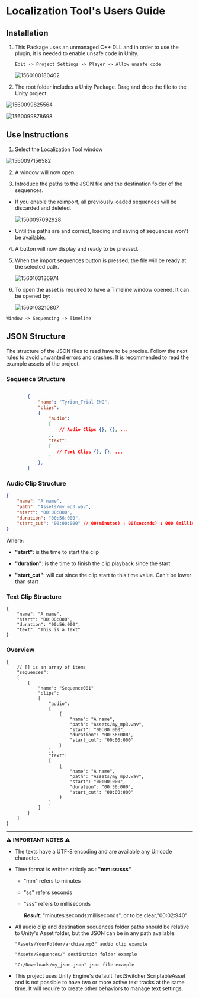 # Localization Tool's Users Guide

## Installation 

1. This Package uses an unmanaged C++ DLL and in order to use the plugin, it is needed to enable unsafe code in Unity. 

   ```
   Edit -> Project Settings -> Player -> Allow unsafe code 
   ```

   ![1560100180402](C:\Users\Pablo\AppData\Roaming\Typora\typora-user-images\1560100180402.png)



2. The root folder includes a Unity Package. Drag and drop the file to the Unity project.

![1560099825564](C:\Users\Pablo\AppData\Roaming\Typora\typora-user-images\1560099825564.png)



![1560099878698](C:\Users\Pablo\AppData\Roaming\Typora\typora-user-images\1560099878698.png)

## Use Instructions

1. Select the Localization Tool window

   

![1560097156582](C:\Users\Pablo\AppData\Roaming\Typora\typora-user-images\1560097156582.png)



2. A window will now open.

3.  Introduce the paths to the JSON file and the destination folder of the sequences.

   - If you enable the reimport, all previously loaded sequences will be discarded and deleted.

     

     ![1560097092928](C:\Users\Pablo\AppData\Roaming\Typora\typora-user-images\1560097092928.png)

     

   - Until the paths are and correct, loading and saving of sequences won't be available.

4. A button will now display and ready to be pressed.

5. When the import sequences button is pressed, the file will be ready at the selected path. 

   

   ![1560103136974](C:\Users\Pablo\AppData\Roaming\Typora\typora-user-images\1560103136974.png)

   

6. To open the asset is required to have a Timeline window opened. It can be opened by: 

   ![1560103210807](C:\Users\Pablo\AppData\Roaming\Typora\typora-user-images\1560103210807.png)



```
Window -> Sequencing -> Timeline
```



## JSON Structure

The structure of the JSON files to read have to be precise. Follow the next rules to avoid unwanted errors and crashes. It is recommended to read the example assets of the project.



### Sequence Structure

```json

        {
            "name": "Tyrion_Trial-ENG",
            "clips":
            {
                "audio":
                [
           			// Audio Clips {}, {}, ...
                ],
                "text": 
                [
                   // Text Clips {}, {}, ...
                ]
            },
        }

```

###  

### Audio Clip Structure

```json
{
    "name": "A name",
    "path": "Assets/my_mp3.wav",
    "start": "00:00:000",
    "duration": "00:56:000",
    "start_cut": "00:00:000" // 00(minutes) : 00(seconds) : 000 (milliseconds)
}
```

Where:

- **"start"**: is the time to start the clip 

- **"duration"**: is the time to finish the clip playback since the start

- **"start_cut"**: will cut since the clip start to this time value. Can't be lower than start

  

### Text Clip Structure

```
{
    "name": "A name",
    "start": "00:00:000",
    "duration": "00:56:000",
    "text": "This is a text"
}
```



### Overview

```
{
	// [] is an array of items
	"sequences":
	[
		{
			"name": "Sequence001"
            "clips":
            [
            	"audio":
            	[
            		{
                        "name": "A name",
                        "path": "Assets/my_mp3.wav",
                        "start": "00:00:000",
                        "duration": "00:56:000",
                        "start_cut": "00:00:000" 
                    }
            	],
            	"text":
            	[
            		{
                        "name": "A name",
                        "path": "Assets/my_mp3.wav",
                        "start": "00:00:000",
                        "duration": "00:56:000",
                        "start_cut": "00:00:000" 
                    }
            	]
            ]
		}
	]
}
```



------

⚠️  **IMPORTANT NOTES** ⚠️ 

- The texts have a UTF-8 encoding and are available any Unicode character.

- Time format is written strictly as : **"mm:ss:sss"**

  - "mm" refers to minutes

  - "ss" refers seconds 

  - "sss" refers to milliseconds

    ***Result***: "minutes:seconds:milliseconds", or to be clear,"00:02:940"
  
- All audio clip and destination sequences folder paths should be relative to Unity's Asset folder, but the JSON can be in any path available:

  ```
  "Assets/YourFolder/archive.mp3" audio clip example
  ```

  ```
  "Assets/Sequences/" destination folder example   
  ```

  ```
  "C:/Downloads/my_json.json" json file example
  ```

- This project uses Unity Engine's default TextSwitcher ScriptableAsset and is not possible to have two or more active text tracks at the same time. It will require to create other behaviors to manage text settings. 